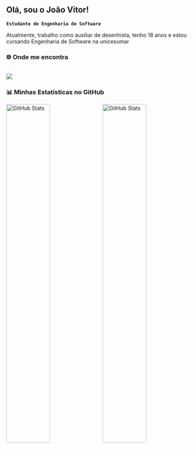 ## Olá, sou o João Vitor!

**`Estudante de Engenharia de Software`**

Atualmente, trabalho como auxiliar de desenhista, tenho 18 anos e estou cursando Engenharia de Software na unicesumar

### 🌐 Onde me encontra
<br>
<div>
  <a href="https://www.linkedin.com/in/joaopiola" target="_blank"><img src="https://img.shields.io/badge/-LinkedIn-%230077B5?style=for-the-badge&logo=linkedin&logoColor=white" target="_blank"></a> 
</div>

### 📊 Minhas Estatísticas no GitHub

<p>
  <img 
    align="left" 
    alt="GitHub Stats" 
    height="48%" 
    style="padding-right: 10px;" 
    src="https://github-readme-stats.vercel.app/api?username=jvpiola&show_icons=true&theme=tokyonight&include_all_commits=true&locale=pt-br" 
  />

<p>
<img 
      align="left" 
      alt="GitHub Stats" 
      height="48%" 
      src="https://github-readme-stats.vercel.app/api/top-langs/?username=jvpiola&theme=tokyonight&layout=compact&custom_title=Tecnologias&langs_count=9" 
  />


